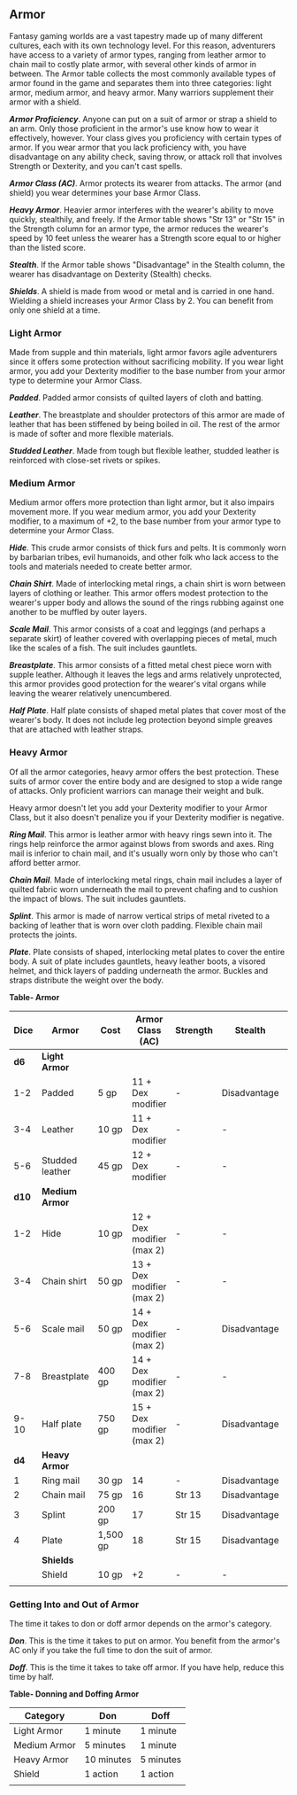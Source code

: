 ## Armor

Fantasy gaming worlds are a vast tapestry made up of many different cultures, each with its own technology level. For this reason, adventurers have access to a variety of armor types, ranging from leather armor to chain mail to costly plate armor, with several other kinds of armor in between. The Armor table collects the most commonly available types of armor found in the game and separates them into three categories: light armor, medium armor, and heavy armor. Many warriors supplement their armor with a shield.

***Armor Proficiency***. Anyone can put on a suit of armor or strap a shield to an arm. Only those proficient in the armor's use know how to wear it effectively, however. Your class gives you proficiency with certain types of armor. If you wear armor that you lack proficiency with, you have disadvantage on any ability check, saving throw, or attack roll that involves Strength or Dexterity, and you can't cast spells.

***Armor Class (AC)***. Armor protects its wearer from attacks. The armor (and shield) you wear determines your base Armor Class.

***Heavy Armor***. Heavier armor interferes with the wearer's ability to move quickly, stealthily, and freely. If the Armor table shows "Str 13" or "Str 15" in the Strength column for an armor type, the armor reduces the wearer's speed by 10 feet unless the wearer has a Strength score equal to or higher than the listed score.

***Stealth***. If the Armor table shows "Disadvantage" in the Stealth column, the wearer has disadvantage on Dexterity (Stealth) checks.

***Shields***. A shield is made from wood or metal and is carried in one hand. Wielding a shield increases your Armor Class by 2. You can benefit from only one shield at a time.

### Light Armor

Made from supple and thin materials, light armor favors agile adventurers since it offers some protection without sacrificing mobility. If you wear light armor, you add your Dexterity modifier to the base number from your armor type to determine your Armor Class.

***Padded***. Padded armor consists of quilted layers of cloth and batting.

***Leather***. The breastplate and shoulder protectors of this armor are made of leather that has been stiffened by being boiled in oil. The rest of the armor is made of softer and more flexible materials.

***Studded Leather***. Made from tough but flexible leather, studded leather is reinforced with close-set rivets or spikes.

### Medium Armor

Medium armor offers more protection than light armor, but it also impairs movement more. If you wear medium armor, you add your Dexterity modifier, to a maximum of +2, to the base number from your armor type to determine your Armor Class.

***Hide***. This crude armor consists of thick furs and pelts. It is commonly worn by barbarian tribes, evil humanoids, and other folk who lack access to the tools and materials needed to create better armor.

***Chain Shirt***. Made of interlocking metal rings, a chain shirt is worn between layers of clothing or leather. This armor offers modest protection to the wearer's upper body and allows the sound of the rings rubbing against one another to be muffled by outer layers.

***Scale Mail***. This armor consists of a coat and leggings (and perhaps a separate skirt) of leather covered with overlapping pieces of metal, much like the scales of a fish. The suit includes gauntlets.

***Breastplate***. This armor consists of a fitted metal chest piece worn with supple leather. Although it leaves the legs and arms relatively unprotected, this armor provides good protection for the wearer's vital organs while leaving the wearer relatively unencumbered.

***Half Plate***. Half plate consists of shaped metal plates that cover most of the wearer's body. It does not include leg protection beyond simple greaves that are attached with leather straps.

### Heavy Armor

Of all the armor categories, heavy armor offers the best protection. These suits of armor cover the entire body and are designed to stop a wide range of attacks. Only proficient warriors can manage their weight and bulk.

Heavy armor doesn't let you add your Dexterity modifier to your Armor Class, but it also doesn't penalize you if your Dexterity modifier is negative.

***Ring Mail***. This armor is leather armor with heavy rings sewn into it. The rings help reinforce the armor against blows from swords and axes. Ring mail is inferior to chain mail, and it's usually worn only by those who can't afford better armor.

***Chain Mail***. Made of interlocking metal rings, chain mail includes a layer of quilted fabric worn underneath the mail to prevent chafing and to cushion the impact of blows. The suit includes gauntlets.

***Splint***. This armor is made of narrow vertical strips of metal riveted to a backing of leather that is worn over cloth padding. Flexible chain mail protects the joints.

***Plate***. Plate consists of shaped, interlocking metal plates to cover the entire body. A suit of plate includes gauntlets, heavy leather boots, a visored helmet, and thick layers of padding underneath the armor. Buckles and straps distribute the weight over the body.

**Table- Armor**

| Dice    | Armor            | Cost     | Armor Class (AC)          | Strength | Stealth      | Weight |
|---------|------------------|----------|---------------------------|----------|--------------|--------|
| **d6**  | **Light Armor**  |          |                           |          |              |        |
| 1-2     | Padded           | 5 gp     | 11 + Dex modifier         | -        | Disadvantage | 8 lb.  |
| 3-4     | Leather          | 10 gp    | 11 + Dex modifier         | -        | -            | 10 lb. |
| 5-6     | Studded leather  | 45 gp    | 12 + Dex modifier         | -        | -            | 13 lb. |
| **d10** | **Medium Armor** |          |                           |          |              |        |
| 1-2     | Hide             | 10 gp    | 12 + Dex modifier (max 2) | -        | -            | 12 lb. |
| 3-4     | Chain shirt      | 50 gp    | 13 + Dex modifier (max 2) | -        | -            | 20 lb. |
| 5-6     | Scale mail       | 50 gp    | 14 + Dex modifier (max 2) | -        | Disadvantage | 45 lb. |
| 7-8     | Breastplate      | 400 gp   | 14 + Dex modifier (max 2) | -        | -            | 20 lb. |
| 9-10    | Half plate       | 750 gp   | 15 + Dex modifier (max 2) | -        | Disadvantage | 40 lb. |
| **d4**  | **Heavy Armor**  |          |                           |          |              |        |
| 1       | Ring mail        | 30 gp    | 14                        | -        | Disadvantage | 40 lb. |
| 2       | Chain mail       | 75 gp    | 16                        | Str 13   | Disadvantage | 55 lb. |
| 3       | Splint           | 200 gp   | 17                        | Str 15   | Disadvantage | 60 lb. |
| 4       | Plate            | 1,500 gp | 18                        | Str 15   | Disadvantage | 65 lb. |
|         | **Shields**      |          |                           |          |              |        |
|         | Shield           | 10 gp    | +2                        | -        | -            | 6 lb.  |
|         |                  |          |                           |          |              |        |

### Getting Into and Out of Armor

The time it takes to don or doff armor depends on the armor's category.

***Don***. This is the time it takes to put on armor. You benefit from the armor's AC only if you take the full time to don the suit of armor.

***Doff***. This is the time it takes to take off armor. If you have help, reduce this time by half.

**Table- Donning and Doffing Armor**

| Category     | Don        | Doff      |
|--------------|------------|-----------|
| Light Armor  | 1 minute   | 1 minute  |
| Medium Armor | 5 minutes  | 1 minute  |
| Heavy Armor  | 10 minutes | 5 minutes |
| Shield       | 1 action   | 1 action  |
|              |            |           |
